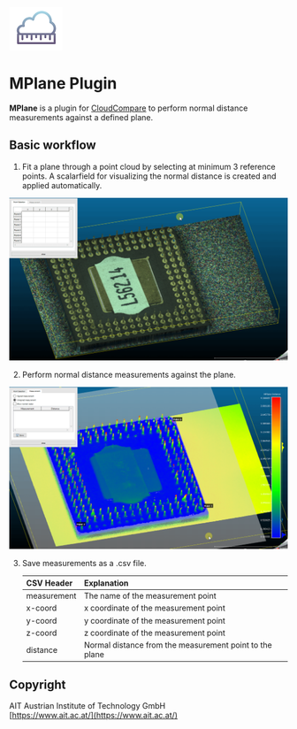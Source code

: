 ![GitHub Logo](./images/logo.png)

# MPlane Plugin
**MPlane** is a plugin for [CloudCompare](https://github.com/CloudCompare/CloudCompare) to perform normal distance measurements against a defined plane.

## Basic workflow
1.  Fit a plane through a point cloud by selecting at minimum 3 reference points. A scalarfield for visualizing the normal distance is created and applied automatically.

![GitHub Logo](./images/screencast_fit_plane.gif)

2.  Perform normal distance measurements against the plane.

![GitHub Logo](./images/screencast_measure.gif)

3.  Save measurements as a .csv file.  
 
    CSV Header | Explanation
    ------------ | -------------  
    measurement | The name of the measurement point
    x-coord | x coordinate of the measurement point
    y-coord | y coordinate of the measurement point
    z-coord | z coordinate of the measurement point
    distance | Normal distance from the measurement point to the plane

## Copyright
AIT Austrian Institute of Technology GmbH  
[https://www.ait.ac.at/](https://www.ait.ac.at/)